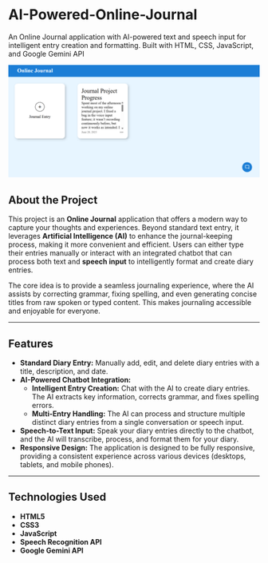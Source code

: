 # AI-Powered-Online-Journal
An Online Journal application with AI-powered text and speech input for intelligent entry creation and formatting. Built with HTML, CSS, JavaScript, and Google Gemini API

![Online Journal](https://github.com/Ismail-Sadaqat/AI-Powered-Online-Journal-/blob/c94fac971083f2e1d9553bb59c86072f26ab81b0/Online%20journal/Journal%20main%20page.png)

## About the Project

This project is an **Online Journal** application that offers a modern way to capture your thoughts and experiences. Beyond standard text entry, it leverages **Artificial Intelligence (AI)** to enhance the journal-keeping process, making it more convenient and efficient. Users can either type their entries manually or interact with an integrated chatbot that can process both text and **speech input** to intelligently format and create diary entries.

The core idea is to provide a seamless journaling experience, where the AI assists by correcting grammar, fixing spelling, and even generating concise titles from raw spoken or typed content. This makes journaling accessible and enjoyable for everyone.

---

## Features

* **Standard Diary Entry:** Manually add, edit, and delete diary entries with a title, description, and date.
* **AI-Powered Chatbot Integration:**
    * **Intelligent Entry Creation:** Chat with the AI to create diary entries. The AI extracts key information, corrects grammar, and fixes spelling errors.
    * **Multi-Entry Handling:** The AI can process and structure multiple distinct diary entries from a single conversation or speech input.
* **Speech-to-Text Input:** Speak your diary entries directly to the chatbot, and the AI will transcribe, process, and format them for your diary.
* **Responsive Design:** The application is designed to be fully responsive, providing a consistent experience across various devices (desktops, tablets, and mobile phones).

---

## Technologies Used

* **HTML5**
* **CSS3**
* **JavaScript**
* **Speech Recognition API**
* **Google Gemini API**

